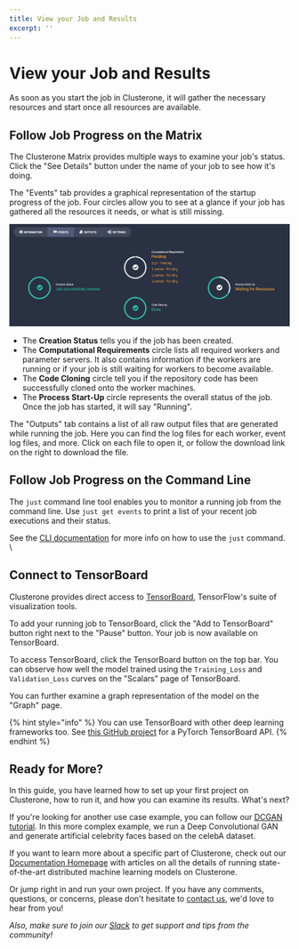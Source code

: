 ```yaml
---
title: View your Job and Results
excerpt: ''
---
```


# View your Job and Results

As soon as you start the job in Clusterone, it will gather the necessary resources and start once all resources are available.

## Follow Job Progress on the Matrix

The Clusterone Matrix provides multiple ways to examine your job's status. Click the "See Details" button under the name of your job to see how it's doing.

The "Events" tab provides a graphical representation of the startup progress of the job. Four circles allow you to see at a glance if your job has gathered all the resources it needs, or what is still missing.

![](../.gitbook/assets/ffad482-waiting_for_resources.JPG)

* The **Creation Status** tells you if the job has been created.
* The **Computational Requirements** circle lists all required workers and parameter servers. It also contains information if the workers are running or if your job is still waiting for workers to become available.
* The **Code Cloning** circle tell you if the repository code has been successfully cloned onto the worker machines.
* The **Process Start-Up** circle represents the overall status of the job. Once the job has started, it will say "Running".

The "Outputs" tab contains a list of all raw output files that are generated while running the job. Here you can find the log files for each worker, event log files, and more. Click on each file to open it, or follow the download link on the right to download the file.

## Follow Job Progress on the Command Line

The `just` command line tool enables you to monitor a running job from the command line. Use `just get events` to print a list of your recent job executions and their status.

See the [CLI documentation](doc:just-cli-reference-manual) for more info on how to use the `just` command. \

## Connect to TensorBoard

Clusterone provides direct access to [TensorBoard](https://www.tensorflow.org/get_started/summaries_and_tensorboard), TensorFlow's suite of visualization tools.

To add your running job to TensorBoard, click the "Add to TensorBoard" button right next to the "Pause" button. Your job is now available on TensorBoard.

To access TensorBoard, click the TensorBoard button on the top bar. You can observe how well the model trained using the `Training_Loss` and `Validation_Loss` curves on the "Scalars" page of TensorBoard.

You can further examine a graph representation of the model on the "Graph" page.

{% hint style="info" %}
You can use TensorBoard with other deep learning frameworks too. See [this GitHub project](https://github.com/lanpa/tensorboard-pytorch) for a PyTorch TensorBoard API.
{% endhint %}

## Ready for More?

In this guide, you have learned how to set up your first project on Clusterone, how to run it, and how you can examine its results. What's next?

If you're looking for another use case example, you can follow our [DCGAN tutorial](doc:creating-celebrity-faces-using-a-dcgan). In this more complex example, we run a Deep Convolutional GAN and generate artificial celebrity faces based on the celebA dataset.

If you want to learn more about a specific part of Clusterone, check out our [Documentation Homepage](https://docs.clusterone.com) with articles on all the details of running state-of-the-art distributed machine learning models on Clusterone.

Or jump right in and run your own project. If you have any comments, questions, or concerns, please don't hesitate to [contact us](https://clusterone.com/contact/), we'd love to hear from you!

_Also, make sure to join our _[_Slack_](http://slack.clusterone.com)_ to get support and tips from the community!_

